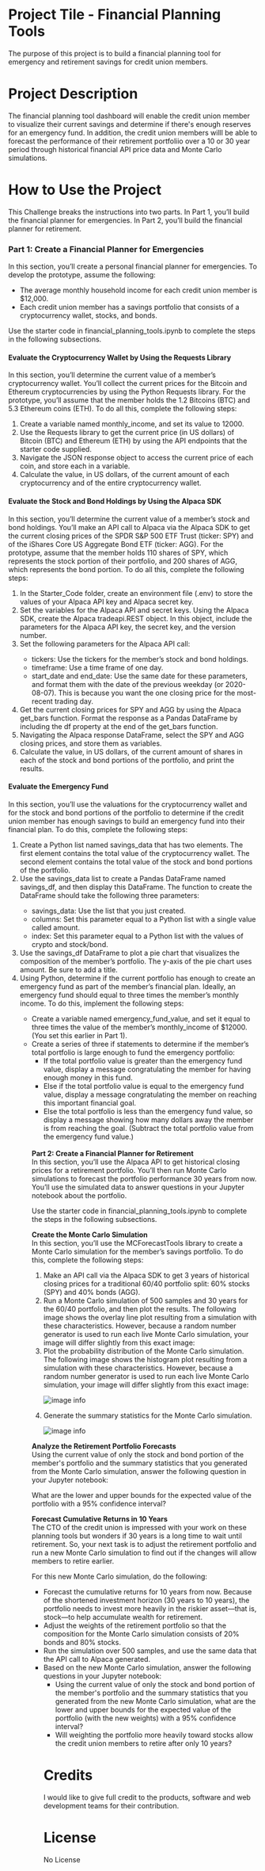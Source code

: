 # Project Tile - Financial Planning Tools
The purpose of this project is to build a financial planning tool for emergency and retirement savings for credit union members.  

# Project Description
The financial planning tool dashboard will enable the credit union member to visualize their current savings and determine if there's enough reserves for an emergency fund.  In addition, the credit union members willl be able to forecast the performance of their retirement portfoliio over a 10 or 30 year period through historical financial API price data and Monte Carlo simulations. 

# How to Use the Project

This Challenge breaks the instructions into two parts. In Part 1, you’ll build the financial planner for emergencies. In Part 2, you’ll build the financial planner for retirement.

### Part 1: Create a Financial Planner for Emergencies

In this section, you’ll create a personal financial planner for emergencies. To develop the prototype, assume the following:
<ul>
    <li>The average monthly household income for each credit union member is $12,000.</li>

<li>Each credit union member has a savings portfolio that consists of a cryptocurrency wallet, stocks, and bonds.</li>

</ul>
Use the starter code in financial_planning_tools.ipynb to complete the steps in the following subsections.

#### Evaluate the Cryptocurrency Wallet by Using the Requests Library
In this section, you’ll determine the current value of a member’s cryptocurrency wallet. You’ll collect the current prices for the Bitcoin and Ethereum cryptocurrencies by using the Python Requests library. For the prototype, you’ll assume that the member holds the 1.2 Bitcoins (BTC) and 5.3 Ethereum coins (ETH). To do all this, complete the following steps:
<ol>
    <li>Create a variable named monthly_income, and set its value to 12000.</li>

<li>Use the Requests library to get the current price (in US dollars) of Bitcoin (BTC) and Ethereum (ETH) by using the API endpoints that the starter code supplied.</li>

<li>Navigate the JSON response object to access the current price of each coin, and store each in a variable.</li>
<li>Calculate the value, in US dollars, of the current amount of each cryptocurrency and of the entire cryptocurrency wallet.</li>
</ol>

#### Evaluate the Stock and Bond Holdings by Using the Alpaca SDK
In this section, you’ll determine the current value of a member’s stock and bond holdings. You’ll make an API call to Alpaca via the Alpaca SDK to get the current closing prices of the SPDR S&P 500 ETF Trust (ticker: SPY) and of the iShares Core US Aggregate Bond ETF (ticker: AGG). For the prototype, assume that the member holds 110 shares of SPY, which represents the stock portion of their portfolio, and 200 shares of AGG, which represents the bond portion. To do all this, complete the following steps:
<ol>
<li>In the Starter_Code folder, create an environment file (.env) to store the values of your Alpaca API key and Alpaca secret key.</li>

<li>Set the variables for the Alpaca API and secret keys. Using the Alpaca SDK, create the Alpaca tradeapi.REST object. In this object, include the parameters for the Alpaca API key, the secret key, and the version number.</li>

<li>Set the following parameters for the Alpaca API call:</li>
<ul>
    <li>tickers: Use the tickers for the member’s stock and bond holdings.</li>
    <li>timeframe: Use a time frame of one day.</li>
    <li>start_date and end_date: Use the same date for these parameters, and format them with the date of the previous weekday (or 2020-08-07). This is because you want the one closing price for the most-recent trading day.</li>
</ul>
<li>Get the current closing prices for SPY and AGG by using the Alpaca get_bars function. Format the response as a Pandas DataFrame by including the df property at the end of the get_bars function.</li>

<li>Navigating the Alpaca response DataFrame, select the SPY and AGG closing prices, and store them as variables.</li>

<li>Calculate the value, in US dollars, of the current amount of shares in each of the stock and bond portions of the portfolio, and print the results.</li>
</ol>

#### Evaluate the Emergency Fund
In this section, you’ll use the valuations for the cryptocurrency wallet and for the stock and bond portions of the portfolio to determine if the credit union member has enough savings to build an emergency fund into their financial plan. To do this, complete the following steps:
<ol>
<li>Create a Python list named savings_data that has two elements. The first element contains the total value of the cryptocurrency wallet. The second element contains the total value of the stock and bond portions of the portfolio.</li>

<li>Use the savings_data list to create a Pandas DataFrame named savings_df, and then display this DataFrame. The function to create the DataFrame should take the following three parameters:</li>
<ul>
    <li>savings_data: Use the list that you just created.</li>
<li>columns: Set this parameter equal to a Python list with a single value called amount.</li>
    <li>index: Set this parameter equal to a Python list with the values of crypto and stock/bond.</li>
    </ul>
<li>Use the savings_df DataFrame to plot a pie chart that visualizes the composition of the member’s portfolio. The y-axis of the pie chart uses amount. Be sure to add a title.</li>

<li>Using Python, determine if the current portfolio has enough to create an emergency fund as part of the member’s financial plan. Ideally, an emergency fund should equal to three times the member’s monthly income. To do this, implement the following steps:</li>
<ul>    <li>Create a variable named emergency_fund_value, and set it equal to three times the value of the member’s monthly_income of $12000. (You set this earlier in Part 1).</li>

<li>Create a series of three if statements to determine if the member’s total portfolio is large enough to fund the emergency portfolio:
<ul>
<li>If the total portfolio value is greater than the emergency fund value, display a message congratulating the member for having enough money in this fund.</li>
<li>Else if the total portfolio value is equal to the emergency fund value, display a message congratulating the member on reaching this important financial goal.</li>
<li>Else the total portfolio is less than the emergency fund value, so display a message showing how many dollars away the member is from reaching the goal. (Subtract the total portfolio value from the emergency fund value.)</li>
</ul>
<br>
    <b>Part 2: Create a Financial Planner for Retirement</b>
<br>
In this section, you’ll use the Alpaca API to get historical closing prices for a retirement portfolio. You’ll then run Monte Carlo simulations to forecast the portfolio performance 30 years from now. You’ll use the simulated data to answer questions in your Jupyter notebook about the portfolio.

Use the starter code in financial_planning_tools.ipynb to complete the steps in the following subsections.
    
**Create the Monte Carlo Simulation**
<br>
In this section, you’ll use the MCForecastTools library to create a Monte Carlo simulation for the member’s savings portfolio. To do this, complete the following steps:
<ol>    
<li>Make an API call via the Alpaca SDK to get 3 years of historical closing prices for a traditional 60/40 portfolio split: 60% stocks (SPY) and 40% bonds (AGG).</li>
<li>Run a Monte Carlo simulation of 500 samples and 30 years for the 60/40 portfolio, and then plot the results. The following image shows the overlay line plot resulting from a simulation with these characteristics. However, because a random number generator is used to run each live Monte Carlo simulation, your image will differ slightly from this exact image:</li>
<li>Plot the probability distribution of the Monte Carlo simulation. The following image shows the histogram plot resulting from a simulation with these characteristics. However, because a random number generator is used to run each live Monte Carlo simulation, your image will differ slightly from this exact image:</li>
    
![image info](./Images/5-4-monte-carlo-line-plot.png)
    
<li>Generate the summary statistics for the Monte Carlo simulation.</li>

![image info](./Images/5-4-monte-carlo-histogram.png)   
</ol>

**Analyze the Retirement Portfolio Forecasts**
<br>
Using the current value of only the stock and bond portion of the member's portfolio and the summary statistics that you generated from the Monte Carlo simulation, answer the following question in your Jupyter notebook:

What are the lower and upper bounds for the expected value of the portfolio with a 95% confidence interval?

**Forecast Cumulative Returns in 10 Years**
<br>
The CTO of the credit union is impressed with your work on these planning tools but wonders if 30 years is a long time to wait until retirement. So, your next task is to adjust the retirement portfolio and run a new Monte Carlo simulation to find out if the changes will allow members to retire earlier.

For this new Monte Carlo simulation, do the following:
<ul>
<li>Forecast the cumulative returns for 10 years from now. Because of the shortened investment horizon (30 years to 10 years), the portfolio needs to invest more heavily in the riskier asset—that is, stock—to help accumulate wealth for retirement.</li>

<li>Adjust the weights of the retirement portfolio so that the composition for the Monte Carlo simulation consists of 20% bonds and 80% stocks.</li>

<li>Run the simulation over 500 samples, and use the same data that the API call to Alpaca generated.</li>
    
<li>Based on the new Monte Carlo simulation, answer the following questions in your Jupyter notebook:
<ul>
<li>Using the current value of only the stock and bond portion of the member's portfolio and the summary statistics that you generated from the new Monte Carlo simulation, what are the lower and upper bounds for the expected value of the portfolio (with the new weights) with a 95% confidence interval?</li>

<li>Will weighting the portfolio more heavily toward stocks allow the credit union members to retire after only 10 years?</li>
    </ul>

# Credits
I would like to give full credit to the products, software and web development teams for their contribution.

# License
No License